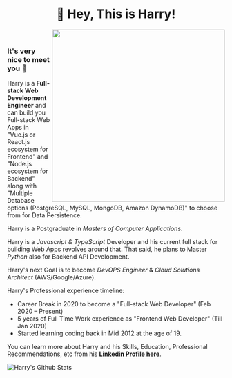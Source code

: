 <h1 align="center">🤘 Hey, This is Harry!</h1>

<img align="right" src="https://firebasestorage.googleapis.com/v0/b/harry-manchanda.appspot.com/o/code.png?alt=media&token=88024a0c-d1c0-4ab6-aabf-894a76b51083" height="400" width="400">

<p>&nbsp;</p>

### It's very nice to meet you 🙌

Harry is a **Full-stack Web Development Engineer** and can build you Full-stack Web Apps in "Vue.js or React.js ecosystem for Frontend" and "Node.js ecosystem for Backend" along with "Multiple Database options (PostgreSQL, MySQL, MongoDB, Amazon DynamoDB)" to choose from for Data Persistence.

Harry is a Postgraduate in _Masters of Computer Applications_.

Harry is a _Javascript & TypeScript_ Developer and his current full stack for building Web Apps revolves around that. That said, he plans to Master _Python_ also for Backend API Development.

Harry's next Goal is to become _DevOPS Engineer_ & _Cloud Solutions Architect_ (AWS/Google/Azure).

Harry's Professional experience timeline:

- Career Break in 2020 to become a "Full-stack Web Developer" (Feb 2020 – Present)
- 5 years of Full Time Work experience as "Frontend Web Developer" (Till Jan 2020)
- Started learning coding back in Mid 2012 at the age of 19.

You can learn more about Harry and his Skills, Education, Professional Recommendations, etc from his [**Linkedin Profile here**](https://www.linkedin.com/in/harrymanchanda/).

![Harry's Github Stats](https://github-readme-stats.vercel.app/api?username=IamManchanda&count_private=true&show_icons=true&theme=tokyonight&hide=contribs)

<!--
https://github-readme-stats.vercel.app/api/top-langs/?username=IamManchanda&theme=tokyonight&langs_count=10&layout=compact&hide=makefile,objective-c,java,c
-->
